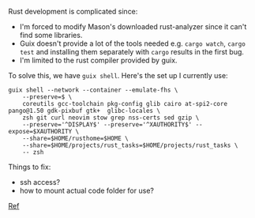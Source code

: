 
Rust development is complicated since:

- I'm forced to modify Mason's downloaded rust-analyzer since it can't find some
  libraries.
- Guix doesn't provide a lot of the tools needed e.g. `cargo watch`, `cargo
  test` and installing them separately with `cargo` results in the first bug.
- I'm limited to the rust compiler provided by guix.


To solve this, we have `guix shell`. Here's the set up I currently use:


```
guix shell --network --container --emulate-fhs \
    --preserve=$ \
    coreutils gcc-toolchain pkg-config glib cairo at-spi2-core pango@1.50 gdk-pixbuf gtk+  glibc-locales \
    zsh git curl neovim stow grep nss-certs sed gzip \
    --preserve='^DISPLAY$' --preserve='^XAUTHORITY$' --expose=$XAUTHORITY \
    --share=$HOME/rusthome=$HOME \
    --share=$HOME/projects/rust_tasks=$HOME/projects/rust_tasks \
    -- zsh
```

Things to fix:

- ssh access?
- how to mount actual code folder for use?

[Ref](https://www.futurile.net/2023/04/29/guix-shell-virtual-environments-containers/)
